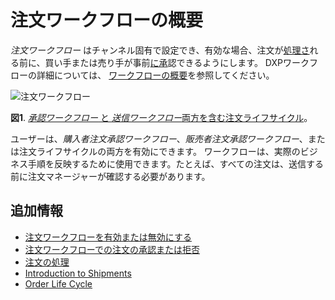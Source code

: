 # 注文ワークフローの概要

*注文ワークフロー* はチャンネル固有で設定でき、有効な場合、注文が[処理さ](../orders/processing-an-order.md)れる前に、買い手または売り手が事前[に承](./approving-or-rejecting-orders-in-order-workflows.md)認できるようにします。 DXPワークフローの詳細については、 [ワークフローの概要](https://learn.liferay.com/dxp/7.x/en/process-automation/workflow/introduction-to-workflow.html)を参照してください。

![注文ワークフロー](./introduction-to-order-workflows/images/01.png)

**図1**. [ *承認ワークフロー* と *送信ワークフロー*両方を含む注文ライフサイクル](../orders/order-life-cycle.md)。

ユーザーは、*購入者注文承認ワークフロー*、*販売者注文承認ワークフロー*、または注文ライフサイクルの両方を有効にできます。 ワークフローは、実際のビジネス手順を反映するために使用できます。たとえば、すべての注文は、送信する前に注文マネージャーが確認する必要があります。

## 追加情報

  - [注文ワークフローを有効または無効にする](./enabling-or-disabling-order-workflows.md)
  - [注文ワークフローでの注文の承認または拒否](./approving-or-rejecting-orders-in-order-workflows.md)
  - [注文の処理](../orders/processing-an-order.md)
  - [Introduction to Shipments](../shipments/introduction-to-shipments.md)
  - [Order Life Cycle](../orders/order-life-cycle.md)
